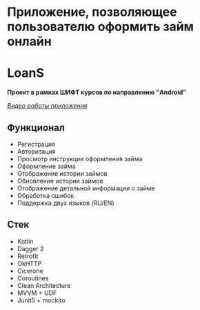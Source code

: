 # Приложение, позволяющее пользователю оформить займ онлайн

# LoanS

**Проект в рамках ШИФТ курсов по направлению "Android"**

[*Видео работы приложения*](https://drive.google.com/file/d/1m4Bgvw_e6rouLhYiAFvzywfNped0jRc_/view?usp=sharing)

## Функционал
- Регистрация
- Авторизация
- Просмотр инструкции оформления займа
- Оформление займа
- Отображение истории займов
- Обновление истории займов
- Отображение детальной информации о займе
- Обработка ошибок
- Поддержка двух языков (RU/EN)

## Стек
- Kotlin
- Dagger 2
- Retrofit
- OkHTTP
- Cicerone
- Coroutines
- Clean Architecture
- MVVM + UDF
- Junit5 + mockito
